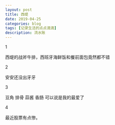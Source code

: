 ```yaml
---
layout: post
title: 西堤
date: 2019-04-25
categories: blog
tags: [记录生活的点点滴滴]
description: 流水账
---
```


1 

西堤的战斧牛排，西班牙海鲜饭和餐前面包竟然都不错

2

安安还没出牙牙

3

豆角 排骨 蒜酱 香肠 可以说是我的最爱了

4

最近股票有点惨。














